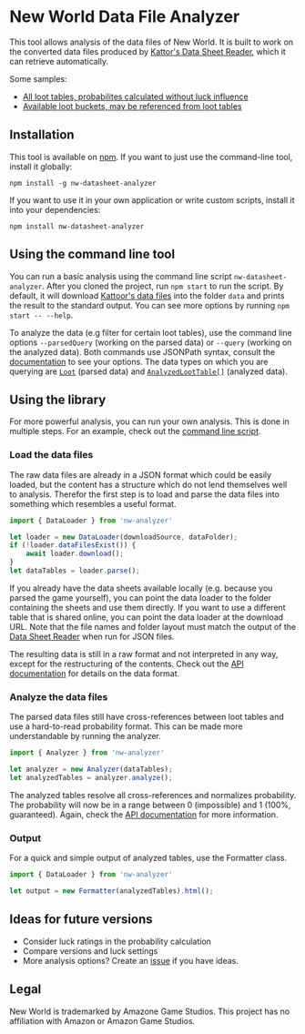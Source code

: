 # New World Data File Analyzer

This tool allows analysis of the data files of New World. It is built to work on the converted data files produced by [Kattor's Data Sheet Reader](https://github.com/Kattoor/nw-datasheet-reader), which it can retrieve automatically.

Some samples:

* [All loot tables, probabilites calculated without luck influence](https://mdreier.github.io/nw-datasheet-analyzer/lootTables.html)
* [Available loot buckets, may be referenced from loot tables](https://mdreier.github.io/nw-datasheet-analyzer/lootBuckets.html)

## Installation

This tool is available on [npm](https://www.npmjs.com/package/nw-datasheet-analyzer). If you want to just use the command-line tool, install it globally:

```
npm install -g nw-datasheet-analyzer
```

If you want to use it in your own application or write custom scripts, install it into your dependencies:

```
npm install nw-datasheet-analyzer
```

## Using the command line tool

You can run a basic analysis using the command line script `nw-datasheet-analyzer`. After you cloned the project, run `npm start` to run the script. By default, it will download [Kattoor's data files](https://github.com/Kattoor/nw-datasheets-json) into the folder `data` and prints the result to the standard output. You can see more options by running `npm start -- --help`.

To analyze the data (e.g filter for certain loot tables), use the command line options `--parsedQuery` (working on the parsed data) or `--query` (working on the analyzed data). Both commands use JSONPath syntax, consult the [documentation](https://github.com/JSONPath-Plus/JSONPath#syntax-through-examples) to see your options. The data types on which you are querying are [`Loot`](https://mdreier.github.io/nw-datasheet-analyzer/api/interfaces/Loot.html) (parsed data) and [`AnalyzedLootTable[]`](https://mdreier.github.io/nw-datasheet-analyzer/api/interfaces/AnalyzedLootTable.html) (analyzed data).

## Using the library

For more powerful analysis, you can run your own analysis. This is done in multiple steps. For an example, check out the [command line script](https://github.com/mdreier/nw-datasheet-analyzer/blob/main/src/bin/nwAnalyzer.ts).

### Load the data files

The raw data files are already in a JSON format which could be easily loaded, but the content has a structure which do not lend themselves well to analysis. Therefor the first step is to load and parse the data files into something which resembles a useful format.

```js
import { DataLoader } from 'nw-analyzer'

let loader = new DataLoader(downloadSource, dataFolder);
if (!loader.dataFilesExist()) {
    await loader.download();
}
let dataTables = loader.parse();
```

If you already have the data sheets available locally (e.g. because you parsed the game yourself), you can point the data loader to the folder containing the sheets and use them directly. If you want to use a different table that is shared online, you can point the data loader at the download URL. Note that the file names and folder layout must match the output of the [Data Sheet Reader](https://github.com/Kattoor/nw-datasheet-reader) when run for JSON files.

The resulting data is still in a raw format and not interpreted in any way, except for the restructuring of the contents. Check out the [API documentation](https://mdreier.github.io/nw-datasheet-analyzer/api/index.html) for details on the data format.

### Analyze the data files

The parsed data files still have cross-references between loot tables and use a hard-to-read probability format. This can be made more understandable by running the analyzer.

```js
import { Analyzer } from 'nw-analyzer'

let analyzer = new Analyzer(dataTables);
let analyzedTables = analyzer.analyze();
```

The analyzed tables resolve all cross-references and normalizes probability. The probability will now be in a range between 0 (impossible) and 1 (100%, guaranteed). Again, check the [API documentation](https://mdreier.github.io/nw-datasheet-analyzer/api/index.html) for more information.

### Output

For a quick and simple output of analyzed tables, use the Formatter class.

```js
import { DataLoader } from 'nw-analyzer'

let output = new Formatter(analyzedTables).html();
```

## Ideas for future versions

* Consider luck ratings in the probability calculation
* Compare versions and luck settings
* More analysis options? Create an [issue](https://github.com/mdreier/nw-datasheet-analyzer/issues) if you have ideas.

## Legal

New World is trademarked by Amazone Game Studios. This project has no affiliation with
Amazon or Amazon Game Studios.